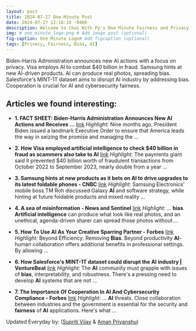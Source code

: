 ```yaml
---
layout: post
title: 2024-07-27 One-Minute Post
date: 2024-07-27 12:16:19 -0400
description: Welcome to Chai With Py's One Minute Fairness and Privacy, which aims to provide you the current happenings in the world of Fairness, Privacy, and AI.
img: # one_minute_logo.png # Add image post (optional)
fig-caption: One Minute Logo# Add figcaption (optional)
tags: [Privacy, Fairness, Bias, AI]
---
```


Biden-Harris Administration announces new AI actions with a focus on privacy. Visa employs AI to combat $40 billion in fraud. Samsung hints at new AI-driven products. AI can produce real photos, spreading bias. Salesforce's MINT-1T dataset aims to disrupt AI industry by addressing bias. Cooperation is crucial for AI and cybersecurity fairness.

## Articles we found interesting:

- **1. FACT SHEET: Biden-Harris Administration Announces New <b>AI</b> Actions and Receives ...** [link](https://www.whitehouse.gov/briefing-room/statements-releases/2024/07/26/fact-sheet-biden-harris-administration-announces-new-ai-actions-and-receives-additional-major-voluntary-commitment-on-ai/)
_Highlight:_ Nine months ago, President Biden issued a landmark Executive Order to ensure that America leads the way in seizing the promise and managing the&nbsp;...

- **2. How Visa employed <b>artificial intelligence</b> to check $40 billion in fraud as scammers also take to <b>AI</b>** [link](https://www.cnbc.com/2024/07/26/ai-and-machine-learning-helped-visa-combat-40-billion-in-fraud-activity.html)
_Highlight:_ The payments giant said it prevented $40 billion worth of fraudulent transactions from October 2022 to September 2023, nearly double from a year&nbsp;...

- **3. Samsung hints at new products as it bets on <b>AI</b> to drive upgrades to its latest foldable phones - CNBC** [link](https://www.cnbc.com/2024/07/26/samsung-tm-roh-interview-galaxy-ai-mixed-reality-and-foldables.html)
_Highlight:_ Samsung Electronics&#39; mobile boss TM Roh discussed Galaxy <b>AI</b> and software strategy, while hinting at future foldable products and mixed reality&nbsp;...

- **4. A sea of misinformation - News and Sentinel** [link](https://www.newsandsentinel.com/opinion/local-columns/2024/07/a-sea-of-misinformation/)
_Highlight:_ ... <b>bias</b>. <b>Artificial intelligence</b> can produce what look like real photos, and an unethical, agenda-driven sharer can spread those photos without&nbsp;...

- **5. How To Use <b>AI</b> As Your Creative Sparring Partner - Forbes** [link](https://www.forbes.com/sites/corneliawalther/2024/07/26/how-to-use-ai-as-your-creative-sparring-partner/)
_Highlight:_ Beyond Efficiency: Removing <b>Bias</b>. Beyond productivity <b>AI</b>-human collaboration offers additional benefits in professional settings. By allowing&nbsp;...

- **6. How Salesforce&#39;s MINT-1T dataset could disrupt the <b>AI</b> industry | VentureBeat** [link](https://venturebeat.com/ai/how-salesforces-mint-1t-dataset-could-disrupt-the-ai-industry/)
_Highlight:_ The <b>AI</b> community must grapple with issues of <b>bias</b>, interpretability, and robustness. There&#39;s a pressing need to develop <b>AI</b> systems that are not&nbsp;...

- **7. The Importance Of Cooperation In <b>AI</b> And Cybersecurity Compliance - Forbes** [link](https://www.forbes.com/sites/katevitasek/2024/07/26/the-importance-of-cooperation-in-ai-and-cybersecurity-compliance/)
_Highlight:_ ... <b>AI</b> threats. Close collaboration between industries and the government is essential for the security and <b>fairness</b> of <b>AI</b> applications. Here&#39;s what&nbsp;...


Updated Everyday by: (<a href="https://supritivijay.github.io/">Supriti Vijay</a> & <a href="https://amanpriyanshu.github.io/">Aman Priyanshu</a>)
